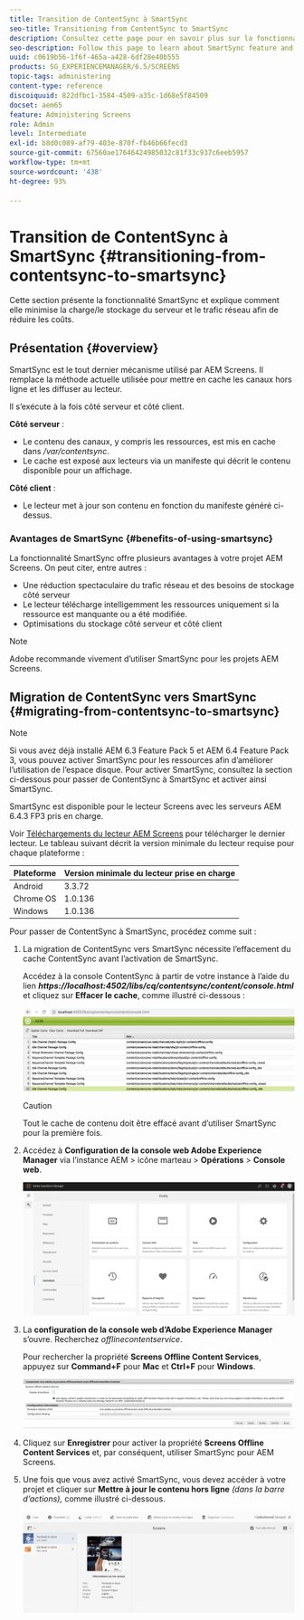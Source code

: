 ```yaml
---
title: Transition de ContentSync à SmartSync
seo-title: Transitioning from ContentSync to SmartSync
description: Consultez cette page pour en savoir plus sur la fonctionnalité SmartSync et sur la transition de ContentSync à SmartSync.
seo-description: Follow this page to learn about SmartSync feature and how you can transition from ContentSync to SmartSync.
uuid: c0619b56-1f6f-465a-a428-6df28e40b555
products: SG_EXPERIENCEMANAGER/6.5/SCREENS
topic-tags: administering
content-type: reference
discoiquuid: 822dfbc1-3584-4509-a35c-1d68e5f84509
docset: aem65
feature: Administering Screens
role: Admin
level: Intermediate
exl-id: b8d0c089-af79-403e-870f-fb46b66fecd3
source-git-commit: 67560ae17646424985032c81f33c937c6eeb5957
workflow-type: tm+mt
source-wordcount: '438'
ht-degree: 93%

---
```


# Transition de ContentSync à SmartSync {#transitioning-from-contentsync-to-smartsync}

Cette section présente la fonctionnalité SmartSync et explique comment elle minimise la charge/le stockage du serveur et le trafic réseau afin de réduire les coûts.

## Présentation {#overview}

SmartSync est le tout dernier mécanisme utilisé par AEM Screens. Il remplace la méthode actuelle utilisée pour mettre en cache les canaux hors ligne et les diffuser au lecteur.

Il s’exécute à la fois côté serveur et côté client.

**Côté serveur** :

* Le contenu des canaux, y compris les ressources, est mis en cache dans */var/contentsync*.
* Le cache est exposé aux lecteurs via un manifeste qui décrit le contenu disponible pour un affichage.

**Côté client** :

* Le lecteur met à jour son contenu en fonction du manifeste généré ci-dessus.

### Avantages de SmartSync {#benefits-of-using-smartsync}

La fonctionnalité SmartSync offre plusieurs avantages à votre projet AEM Screens. On peut citer, entre autres :

* Une réduction spectaculaire du trafic réseau et des besoins de stockage côté serveur
* Le lecteur télécharge intelligemment les ressources uniquement si la ressource est manquante ou a été modifiée.
* Optimisations du stockage côté serveur et côté client

>[!NOTE]
>
>Adobe recommande vivement d’utiliser SmartSync pour les projets AEM Screens.

## Migration de ContentSync vers SmartSync {#migrating-from-contentsync-to-smartsync}

>[!NOTE]
>
>Si vous avez déjà installé AEM 6.3 Feature Pack 5 et AEM 6.4 Feature Pack 3, vous pouvez activer SmartSync pour les ressources afin d’améliorer l’utilisation de l’espace disque. Pour activer SmartSync, consultez la section ci-dessous pour passer de ContentSync à SmartSync et activer ainsi SmartSync.
>
>SmartSync est disponible pour le lecteur Screens avec les serveurs AEM 6.4.3 FP3 pris en charge.
>
>Voir [Téléchargements du lecteur AEM Screens](https://download.macromedia.com/screens/) pour télécharger le dernier lecteur. Le tableau suivant décrit la version minimale du lecteur requise pour chaque plateforme :

| **Plateforme** | **Version minimale du lecteur prise en charge** |
|---|---|
| Android | 3.3.72 |
| Chrome OS | 1.0.136 |
| Windows | 1.0.136 |

Pour passer de ContentSync à SmartSync, procédez comme suit :

1. La migration de ContentSync vers SmartSync nécessite l’effacement du cache ContentSync avant l’activation de SmartSync.

   Accédez à la console ContentSync à partir de votre instance à l’aide du lien ***https://localhost:4502/libs/cq/contentsync/content/console.html*** et cliquez sur **Effacer le cache**, comme illustré ci-dessous :

   ![clear_contesync_cache](assets/clear_contesync_cache.png)

   >[!CAUTION]
   >
   >Tout le cache de contenu doit être effacé avant d’utiliser SmartSync pour la première fois.

1. Accédez à **Configuration de la console web Adobe Experience Manager** via l’instance AEM > icône marteau > **Opérations** > **Console web**.

   ![screen_shot_2019-02-11at15339pm](assets/screen_shot_2019-02-11at15339pm.png)

1. La **configuration de la console web d’Adobe Experience Manager** s’ouvre. Recherchez *offlinecontentservice*.

   Pour rechercher la propriété **Screens Offline Content Services**, appuyez sur **Command+F** pour **Mac** et **Ctrl+F** pour **Windows**.

   ![screen_shot_2019-02-19at22643pm](assets/screen_shot_2019-02-19at22643pm.png)

1. Cliquez sur **Enregistrer** pour activer la propriété **Screens Offline Content Services** et, par conséquent, utiliser SmartSync pour AEM Screens.
1. Une fois que vous avez activé SmartSync, vous devez accéder à votre projet et cliquer sur **Mettre à jour le contenu hors ligne** *(dans la barre d’actions),* comme illustré ci-dessous.

   ![screen_shot_2019-02-25at102605am](assets/screen_shot_2019-02-25at102605am.png)
